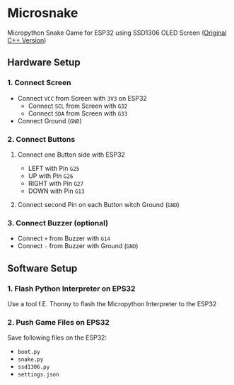 # Microsnake
Micropython Snake Game for ESP32 using SSD1306 OLED Screen ([Original C++ Version](https://wokwi.com/projects/296135008348799496))

## Hardware Setup

### 1. Connect Screen
- Connect `VCC` from Screen with `3V3` on ESP32
  - Connect `SCL` from Screen with `G32`
  - Connect `SDA` from Screen with `G33`
- Connect Ground (`GND`)

### 2. Connect Buttons

1. Connect one Button side with ESP32
   - LEFT with Pin `G25`
   - UP with Pin `G26`
   - RIGHT with Pin `G27`
   - DOWN with Pin `G13`


2. Connect second Pin on each Button witch Ground (`GND`)


### 3. Connect Buzzer (optional)

- Connect `+` from Buzzer with `G14`
- Connect `-` from Buzzer with Ground (`GND`)

## Software Setup

### 1. Flash Python Interpreter on EPS32

Use a tool f.E. Thonny to flash the Micropython Interpreter to the ESP32

### 2. Push Game Files on EPS32

Save following files on the ESP32:
- `boot.py`
- `snake.py`
- `ssd1306.py`
- `settings.json`